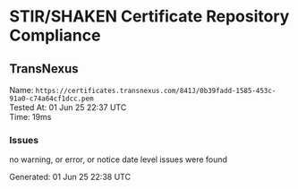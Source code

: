 # STIR/SHAKEN Certificate Repository Compliance

## TransNexus

Name: `https://certificates.transnexus.com/841J/0b39fadd-1585-453c-91a0-c74a64cf1dcc.pem`\
Tested At: 01 Jun 25 22:37 UTC\
Time: 19ms

### Issues

no warning, or error, or notice date level issues were found

Generated: 01 Jun 25 22:38 UTC